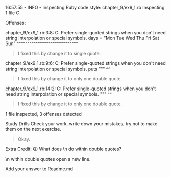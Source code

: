16:57:55 - INFO - Inspecting Ruby code style: chapter_9/ex9_1.rb
Inspecting 1 file
C

Offenses:

chapter_9/ex9_1.rb:3:8: C: Prefer single-quoted strings when you don't need string interpolation or special symbols.
days = "Mon Tue Wed Thu Fri Sat Sun"
       ^^^^^^^^^^^^^^^^^^^^^^^^^^^^^

> I fixed this by change it to single quote.

chapter_9/ex9_1.rb:9:6: C: Prefer single-quoted strings when you don't need string interpolation or special symbols.
puts """
     ^^

> I fixed this by change it to only one double quote.

chapter_9/ex9_1.rb:14:2: C: Prefer single-quoted strings when you don't need string interpolation or special symbols.
"""
 ^^

> I fixed this by change it to only one double quote.

1 file inspected, 3 offenses detected

Study Drills
Check your work, write down your mistakes, try not to make them on the next exercise.

> Okay.

Extra Credit:
Q) What does \n do within double quotes?

\n within double quotes open a new line.

Add your answer to Readme.md
